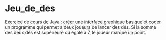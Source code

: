 # Jeu_de_des
Exercice de cours de Java : créer une interface graphique basique et coder un programme qui permet à deux joueurs de lancer des dés. Si la somme des deux dés est supérieure ou égale à 7, le joueur marque un point.
